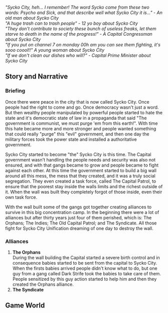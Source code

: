 *"Sycko City, heh... I remember! The word Sycko come from these two words: Psycho and Sick, and that describe well what
Sycko City it is..." - An old man about Sycko City    
"A huge trash can to trash people" - 12 yo boy about Sycko City   
"They don't contribute to society these bunch of useless freaks, 
let them starve to death in the name of the progress!" - A Capital Congressman about Sycko City    
"If you put on channel 7 on monday 00h am you can see them fighting, it's sooo coool!!" A young woman about Sycko City  
"If we don't clean our dishes who will?" - Capital Prime Minister about Sycko City*   

## Story and Narrative

### Briefing

Once there were peace in the city that is now called Sycko City. Once people had the right to
come and go. Once democracy wasn't just a word. But then wealthy people manipulated by powerful people
started to hate the state and it's democratic state of law in a propaganda that said "The government is communist, 
we must purge 'em from this earth!". With time this hate became more and more stronger and people wanted
something that could really "purge" this "evil" government, and then one day the military forces took the power state 
and installed a authoritative government.     
     
Sycko City started to become "the" Sycko City is this time. The Capital government wasn't handling the people
needs and security was also not ensured, and with that gangs became to grow and people became to fight
against each other. At this time the government started to build a big wall around all this mess,
the mess that they created, and it was a truly social segregation. They even created a task force, called The Capital Patrol,
to ensure that the poorest stay inside the walls limits and the richest outside of it. When the wall was built they
completely forgot of those inside, even their own task force.

With the wall built some of the gangs got together creating alliances to survive in this big 
concentration camp. In the beginning there were a lot of alliances but 
after thirty years just four of them perished, which is: The Orphans; The Indies; 
The Old Capital Patrol; and The Syndicate. All those fight for Sycko City Unification dreaming of one day to
destroy the wall.

### Alliances
1. **The Orphans**   
   During the wall building the Capital started a severe birth control and
   in consequence babies started to be sent from the capital to 
   Sycko City. When the firsts babies arrived people didn't know what to do,
   but one guy from a gang called Dark Strife took the babies to take care
   of them. People sensitized by this guy action started to help him and then 
   they created the Orphans alliance.
2. **The Syndicate** 
   
    

 
## Game World



